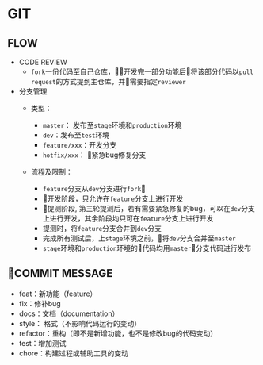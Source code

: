# GIT

## FLOW
  - CODE REVIEW
    - `fork`一份代码至自己仓库，开发完一部分功能后将该部分代码以`pull request`的方式提到主仓库，并需要指定`reviewer`
  - 分支管理
    - 类型：
      - `master`： 发布至`stage`环境和`production`环境
      - `dev`：发布至`test`环境
      - `feature/xxx`：开发分支
      - `hotfix/xxx`： 紧急bug修复分支

    - 流程及限制：
      - `feature`分支从`dev`分支进行`fork`
      - 开发阶段，只允许在`feature`分支上进行开发
      - 提测阶段, 第三轮提测后，若有需要紧急修复的bug，可以在`dev`分支上进行开发，其余阶段均只可在`feature`分支上进行开发
      - 提测时，将`feature`分支合并到`dev`分支
      - 完成所有测试后，上`stage`环境之前，将`dev`分支合并至`master`
      - `stage`环境和`production`环境的代码均用`master`分支代码进行发布

## COMMIT MESSAGE
  - feat：新功能（feature）
  - fix：修补bug
  - docs：文档（documentation）
  - style： 格式（不影响代码运行的变动）
  - refactor：重构（即不是新增功能，也不是修改bug的代码变动）
  - test：增加测试
  - chore：构建过程或辅助工具的变动
